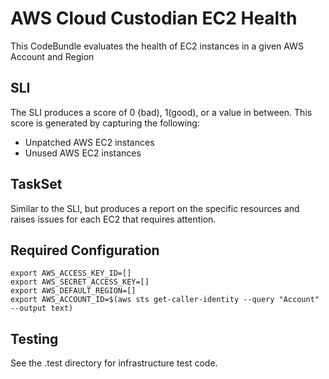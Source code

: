 # AWS Cloud Custodian EC2 Health

This CodeBundle evaluates the health of EC2 instances in a given AWS Account and Region

## SLI
The SLI produces a score of 0 (bad), 1(good), or a value in between. This score is generated by capturing the following: 
- Unpatched AWS EC2 instances
- Unused AWS EC2 instances


## TaskSet
Similar to the SLI, but produces a report on the specific resources and raises issues for each EC2 that requires attention. 


## Required Configuration

```
export AWS_ACCESS_KEY_ID=[]
export AWS_SECRET_ACCESS_KEY=[]
export AWS_DEFAULT_REGION=[]
export AWS_ACCOUNT_ID=$(aws sts get-caller-identity --query "Account" --output text)
```


## Testing 
See the .test directory for infrastructure test code. 
